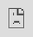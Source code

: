 ```yaml
---
layout: archive
title: ""
permalink: /papua/
author_profile: true
redirect_from:
  - /resume
---
```


{% include base_path %}

Here are a three videos from Komnzo speakers in Rouku and a showreel of the Bine archive from Irukupi.

<iframe src="https://player.vimeo.com/video/757315059?badge=0&amp;autopause=0&amp;player_id=0&amp;app_id=58479" frameborder="0" allow="autoplay; fullscreen; picture-in-picture; clipboard-write" style="position:absolute;top:0;left:0;width:100%;height:100%;" title="Marua's story"></iframe>

<iframe src="https://player.vimeo.com/video/55093715?badge=0&amp;autopause=0&amp;player_id=0&amp;app_id=58479" frameborder="0" allow="autoplay; fullscreen; picture-in-picture; clipboard-write" style="position:absolute;top:0;left:0;width:100%;height:100%;" title="Children's toys in Rouku"></iframe>

<iframe src="https://player.vimeo.com/video/54887315?badge=0&amp;autopause=0&amp;player_id=0&amp;app_id=58479" frameborder="0" allow="autoplay; fullscreen; picture-in-picture; clipboard-write" style="position:absolute;top:0;left:0;width:100%;height:100%;" title="yam counting in Komnzo"></iframe>

<iframe src="https://player.vimeo.com/video/335119399?badge=0&amp;autopause=0&amp;player_id=0&amp;app_id=58479" frameborder="0" allow="autoplay; fullscreen; picture-in-picture; clipboard-write" style="position:absolute;top:0;left:0;width:100%;height:100%;" title="Bine documentation project"></iframe>